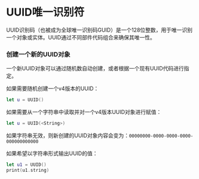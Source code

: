 # UUID唯一识别符
UUID识别码（也被成为全球唯一识别码GUID）是一个128位整数，用于唯一识别一个对象或实体。UUID通过不同部件代码组合来确保其唯一性。

### 创建一个新的UUID对象

一个新UUID对象可以通过随机数自动创建，或者根据一个现有UUID代码进行指定。

如果需要随机创建一个v4版本的UUID：

``` swift
let u = UUID()
```

如果需要从一个字符串中读取并对一个v4版本UUID对象进行赋值：

``` swift
let u = UUID(<String>)
```

如果字符串无效，则新创建的UUID对象内容会变为：`00000000-0000-0000-0000-000000000000`

如果希望以字符串形式输出UUID的值：

``` swift
let u1 = UUID()
print(u1.string)
```
